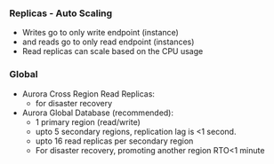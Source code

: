
### Replicas - Auto Scaling
- Writes go to only write endpoint (instance)
- and reads go to only read endpoint (instances)
- Read replicas can scale based on the CPU usage


### Global 
- Aurora Cross Region Read Replicas:
	- for disaster recovery
- Aurora Global Database (recommended):
	- 1 primary region (read/write)
	- upto 5 secondary regions, replication lag is <1 second.
	- upto 16 read replicas per secondary region
	- For disaster recovery, promoting another region RTO<1 minute

 
